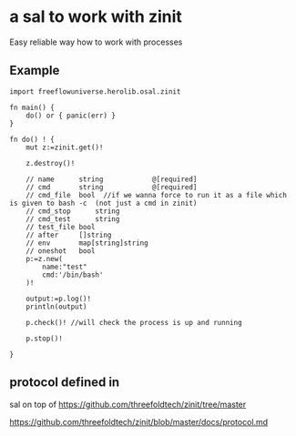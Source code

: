 # a sal to work with zinit

Easy reliable way how to work with processes


## Example

```golang
import freeflowuniverse.herolib.osal.zinit

fn main() {
	do() or { panic(err) }
}

fn do() ! {
	mut z:=zinit.get()!

	z.destroy()!

	// name      string            @[required]
	// cmd       string            @[required]
	// cmd_file  bool  //if we wanna force to run it as a file which is given to bash -c  (not just a cmd in zinit)
	// cmd_stop      string
	// cmd_test      string
	// test_file bool
	// after     []string
	// env       map[string]string
	// oneshot   bool
	p:=z.new(
		name:"test"
		cmd:'/bin/bash'
	)!

	output:=p.log()!
	println(output)

	p.check()! //will check the process is up and running

	p.stop()!

}

```

## protocol defined in


sal on top of https://github.com/threefoldtech/zinit/tree/master

https://github.com/threefoldtech/zinit/blob/master/docs/protocol.md